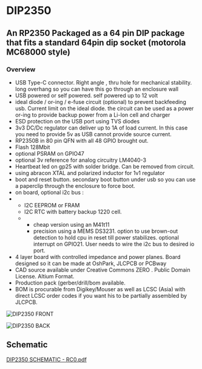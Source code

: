 # DIP2350
## An RP2350 Packaged as a 64 pin DIP package that fits a standard 64pin dip socket (motorola MC68000 style)

### Overview

- USB Type-C connector. Right angle , thru hole for mechanical stability. long overhang so you can have this go through an enclosure wall
- USB powered or self powered. self powered up to 12 volt
- ideal diode / or-ing / e-fuse circuit (optional) to prevent backfeeding usb. Current limit on the ideal diode. the circuit can be used as a power or-ing to provide backup power from a Li-Ion cell and charger
- ESD protection on the USB port using TVS diodes
- 3v3 DC/Dc regulator can deliver up to 1A of load current. In this case you need to provide 5v as USB cannot provide source current.
- RP2350B in 80 pin QFN with all 48 GPIO brought out.
- Flash 128Mbit
- optional PSRAM on GPIO47
- optional 3v reference for analog circuitry LM4040-3
- Heartbeat led on gp25 with solder bridge. Can be removed from circuit.
- using abracon XTAL and polarized inductor for 1v1 regulator
- boot and reset button. secondary boot button under usb so you can use a paperclip through the enclosure to force boot.
- on board, optional i2c bus :
- - I2C EEPROM or FRAM
  - I2C RTC with battery backup 1220 cell.
  - - cheap version using an M41t11
    - precision using a MEMS DS3231. option to use brown-out detection to hold cpu in reset till power stabilizes. optional interrupt on GPIO21. User needs to wire the i2c bus to desired io port.
- 4 layer board with controlled impedance and power planes. Board designed so it can be made at OshPark, JLCPCB or PCBway
- CAD source available under Creative Commons ZERO . Public Domain License. Altium Format. 
- Production pack (gerber/drill/bom available.
- BOM is procurable from Digikey/Mouser as well as LCSC (Asia) with direct LCSC order codes if you want his to be partially assembled by JLCPCB.
  

![DIP2350 FRONT](https://github.com/user-attachments/assets/cd2cd542-4e73-4b8e-a0bb-81699b13926e)

![DIP2350 BACK](https://github.com/user-attachments/assets/3e79bf61-8e5a-404c-a834-e33eb9c5390c)


## Schematic

[DIP2350 SCHEMATIC - RC0.pdf](https://github.com/user-attachments/files/20359181/DIP2350.SCHEMATIC.-.RC0.pdf)

